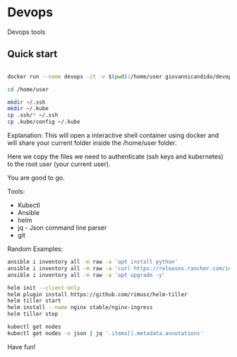 # Devops

Devops tools

## Quick start

```bash

docker run --name devops -it -v $(pwd):/home/user giovannicandido/devops bash

cd /home/user

mkdir ~/.ssh
mkdir ~/.kube
cp .ssh/* ~/.ssh
cp .kube/config ~/.kube

```

Explanation: This will open a interactive shell container using docker and will share your current folder inside the /home/user folder.

Here we copy the files we need to authenticate (ssh keys and kubernetes) to the root user (your current user).

You are good to go.

Tools:

* Kubectl
* Ansible
* helm
* jq - Json command line parser
* git

Random Examples:

```bash
ansible i inventory all -m raw -a 'apt install python'
ansible i inventory all -m raw -a 'curl https://releases.rancher.com/install-docker/18.09.2.sh | sh'
ansible i inventory all -m raw -a 'apt upgrade -y'

helm init --client-only
helm plugin install https://github.com/rimusz/helm-tiller
helm tiller start
helm install --name nginx stable/nginx-ingress
helm tiller stop

kubectl get nodes
kubectl get nodes -o json | jq '.items[].metadata.annotations'

```

Have fun!
